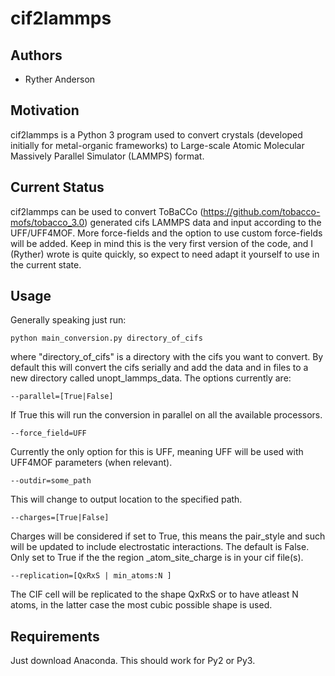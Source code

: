 # cif2lammps
## Authors

- Ryther Anderson

## Motivation
cif2lammps is a Python 3 program used to convert crystals (developed initially for metal-organic frameworks) to Large-scale Atomic Molecular Massively Parallel Simulator (LAMMPS) format. 

## Current Status
cif2lammps can be used to convert ToBaCCo (https://github.com/tobacco-mofs/tobacco_3.0) generated cifs LAMMPS data and input according to the UFF/UFF4MOF. More force-fields and the option to use custom force-fields will be added. Keep in mind this is the very first version of the code, and I (Ryther) wrote is quite quickly, so expect to need adapt it yourself to use in the current state. 

## Usage
Generally speaking just run:
```
python main_conversion.py directory_of_cifs
```
where "directory_of_cifs" is a directory with the cifs you want to convert. By default this will convert the cifs serially and add the data and in files to a new directory called unopt_lammps_data. The options currently are:
```
--parallel=[True|False]
```
If True this will run the conversion in parallel on all the available processors.
```
--force_field=UFF
```
Currently the only option for this is UFF, meaning UFF will be used with UFF4MOF parameters (when relevant).
```
--outdir=some_path
```
This will change to output location to the specified path.
```
--charges=[True|False]
```
Charges will be considered if set to True, this means the pair_style and such will be updated to include electrostatic interactions. The default is False. Only set to True if the the region _atom_site_charge is in your cif file(s).
```
--replication=[QxRxS | min_atoms:N ]
```
The CIF cell will be replicated to the shape QxRxS or to have atleast N atoms, in the latter case the most cubic possible shape is used.
## Requirements
Just download Anaconda. This should work for Py2 or Py3.

